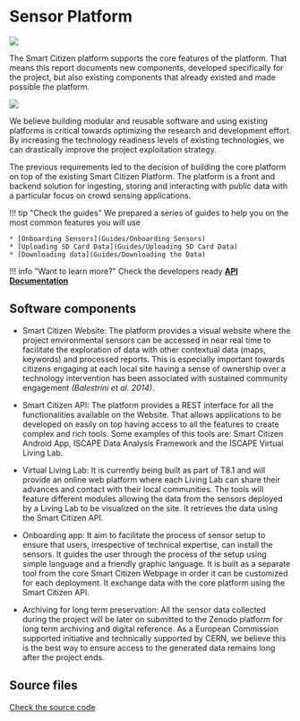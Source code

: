 Sensor Platform
===============

![](https://i.imgur.com/qiDKL0r.jpg)

The Smart Citizen platform supports the core features of the platform. That means this report documents new components, developed specifically for the project, but also existing components that already existed and made possible the platform.

![](https://i.imgur.com/loUgFJv.png)

We believe building modular and reusable software and using existing platforms is critical towards optimizing the research and development effort. By increasing the technology readiness levels of existing technologies, we can drastically improve the project exploitation strategy.

The previous requirements led to the decision of building the core platform on top of the existing Smart Citizen Platform. The platform is a front and backend solution for ingesting, storing and interacting with public data with a particular focus on crowd sensing applications.

!!! tip "Check the guides"
	We prepared a series of guides to help you on the most common features you will use

	* [Onboarding Sensors](Guides/Onboarding Sensors)
	* [Uploading SD Card Data](Guides/Uploading SD Card Data)
	* [Downloading data](Guides/Downloading the Data)

!!! info "Want to learn more?"
	Check the developers ready [**API Documentation**](https://developer.smartcitizen.me/)

## Software components

* Smart Citizen Website: The platform provides a visual website where the project environmental sensors can be accessed in near real time to facilitate the exploration of data with other contextual data (maps, keywords) and processed reports. This is especially important towards citizens engaging at each local site having a sense of ownership over a technology intervention has been associated with sustained community engagement _(Balestrini et al. 2014)_.

* Smart Citizen API: The platform provides a REST interface for all the functionalities available on the Website. That allows applications to be developed on easily on top having access to all the features to create complex and rich tools. Some examples of this tools are: Smart Citizen Android App, ISCAPE Data Analysis Framework and the ISCAPE Virtual Living Lab.

* Virtual Living Lab: It is currently being built as part of T8.1 and will provide an online web platform where each Living Lab can share their advances and contact with their local communities. The tools will feature different modules allowing the data from the sensors deployed by a Living Lab to be visualized on the site. It retrieves the data using the Smart Citizen API.

* Onboarding app: It aim to facilitate the process of sensor setup to ensure that users, irrespective of technical expertise, can install the sensors. It guides the user through the process of the setup using simple language and a friendly graphic language. It is built as a separate tool from the core Smart Citizen Webpage in order it can be customized for each deployment. It exchange data with the core platform using the Smart Citizen API.

* Archiving for long term preservation: All the sensor data collected during the project will be later on submitted to the Zenodo platform for long term archiving and digital reference. As a European Commission supported initiative and technically supported by CERN, we believe this is the best way to ensure access to the generated data remains long after the project ends.

## Source files

<a class="github-button" data-size="large" href="https://github.com/fablabbcn/smartcitizen-kit-20" aria-label="Check the source code">Check the source code</a>
